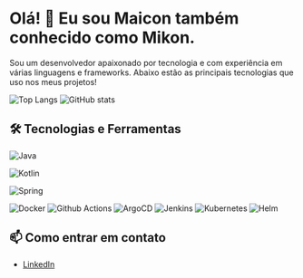 # Olá! 👋 Eu sou Maicon também conhecido como Mikon.

Sou um desenvolvedor apaixonado por tecnologia e com experiência em várias linguagens e frameworks. Abaixo estão as principais tecnologias que uso nos meus projetos!

![Top Langs](https://github-readme-stats.vercel.app/api/top-langs/?username=OliveiraMaicon&layout=compact&langs_count=10&theme=dark&hide=javascript) ![GitHub stats](https://github-readme-stats.vercel.app/api?username=OliveiraMaicon&show_icons=true&theme=dark&rank_icon=github)


## 🛠️ Tecnologias e Ferramentas

![Java](https://img.shields.io/badge/Java-ED8B00?style=social&logo=Java)

![Kotlin](https://img.shields.io/badge/-Kotlin-0095D5?style=social&logo=kotlin)

![Spring](https://img.shields.io/badge/-Spring-0095D5?style=social&logo=spring)

![Docker](https://img.shields.io/badge/-Docker-0095D5?style=social&logo=docker&color=black)
![Github Actions](https://img.shields.io/badge/-Github_Actions-0095D5?style=social&logo=github)
![ArgoCD](https://img.shields.io/badge/-ArgoCD-0095D5?style=social&logo=argo)
![Jenkins](https://img.shields.io/badge/-Jenkins-0095D5?style=for-the-badge&logo=jenkins)
![Kubernetes](https://img.shields.io/badge/-Kubernetes-0095D5?style=flat-square&logo=kubernetes)
![Helm](https://img.shields.io/badge/-Helm-0095D5?style=plastic&logo=helm)


## 📫 Como entrar em contato
- [LinkedIn](https://www.linkedin.com/in/maicon-oliveira-81158277)


<!--
**OliveiraMaicon/OliveiraMaicon** is a ✨ _special_ ✨ repository because its `README.md` (this file) appears on your GitHub profile.

Here are some ideas to get you started:

- 🔭 I’m currently working on ...
- 🌱 I’m currently learning ...
- 👯 I’m looking to collaborate on ...
- 🤔 I’m looking for help with ...
- 💬 Ask me about ...
- 📫 How to reach me: ...
- 😄 Pronouns: ...
- ⚡ Fun fact: ...
-->
